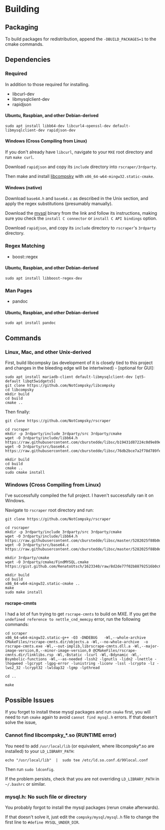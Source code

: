 # Building

## Packaging

To build packages for redistribution, append the `-DBUILD_PACKAGES=1` to the cmake commands.

## Dependencies

### Required

In addition to those required for installing.

*   libcurl-dev
*   libmysqlclient-dev
*   rapidjson

#### Ubuntu, Raspbian, and other Debian-derived

    sudo apt install libb64-dev libcurl4-openssl-dev default-libmysqlclient-dev rapidjson-dev

#### Windows (Cross Compiling from Linux)

If you don't already have `libcurl`, navigate to your `MXE` root directory and run `make curl`.

Download `rapidjson` and copy its `include` directory into `rscraper/3rdparty`.

Then make and install [libcompsky](https://github.com/compsky/libcompsky) with `x86_64-w64-mingw32.static-cmake`.

#### Windows (native)

Download `base64.h` and `base64.c` as described in the Unix section, and apply the regex substitutions (presumably manually).

Download the [mysql](https://dev.mysql.com/downloads/connector/c/) binary from the link and follow its instructions, making sure you check the `install C connector` or `install C API bindings` option.

Download `rapidjson`, and copy its `include` directory to `rscraper`'s `3rdparty` directory.

### Regex Matching

*   boost::regex

#### Ubuntu, Raspbian, and other Debian-derived

    sudo apt install libboost-regex-dev

### Man Pages

*   pandoc

#### Ubuntu, Raspbian, and other Debian-derived

    sudo apt install pandoc

## Commands

### Linux, Mac, and other Unix-derived

First, build libcompsky (as development of it is closely tied to this project and changes in the bleeding edge will be intertwined) - [optional for GUI]:

    sudo apt install mariadb-client default-libmysqlclient-dev [qt5-default libqt5widgets5]
    git clone https://github.com/NotCompsky/libcompsky
    cd libcompsky
    mkdir build
    cd build
    cmake ..

Then finally:

    git clone https://github.com/NotCompsky/rscraper
    
    cd rscraper
    mkdir -p 3rdparty/include 3rdparty/src 3rdparty/cmake
    wget -O 3rdparty/include/libb64.h https://raw.githubusercontent.com/cburstedde/libsc/b19431d87224c0d9e89e16f0f8dc381a9e11a1ea/libb64/libb64.h
    wget -O 3rdparty/src/base64.c https://raw.githubusercontent.com/cburstedde/libsc/76db2bce7a2f78d789fe3f13234be752b24c5404/libb64/cencode.c
    
    mkdir build
    cd build
    cmake ..
    sudo cmake install

### Windows (Cross Compiling from Linux)

I've successfully compiled the full project. I haven't successfully ran it on Windows.

Navigate to `rscraper` root directory and run:

    git clone https://github.com/NotCompsky/rscraper
    
    cd rscraper
    mkdir -p 3rdparty/include 3rdparty/src 3rdparty/cmake
    wget -O 3rdparty/include/libb64.h https://raw.githubusercontent.com/cburstedde/libsc/master/5282025f88b0d3d30035782fe048239893a8a9bc/libb64.h
    wget -O 3rdparty/src/base64.c https://raw.githubusercontent.com/cburstedde/libsc/master/5282025f88b0d3d30035782fe048239893a8a9bc/cencode.c
    
    mkdir 3rdparty/cmake
    wget -O 3rdparty/cmake/FindMYSQL.cmake https://gist.github.com/RenatoUtsch/1623340/raw/8d2de77f02b88792516b0c6d357b1dee918f6102/FindMYSQL.cmake
    
    mkdir build
    cd build
    x86_64-w64-mingw32.static-cmake ..
    make
    sudo make install

#### rscrape-cmnts

I had a lot of fun trying to get `rscrape-cmnts` to build on MXE. If you get the `undefined reference to nettle_cnd_memcpy` error, run the following commands:

    cd scraper
    x86_64-w64-mingw32.static-g++ -O3 -DNDEBUG   -Wl,--whole-archive CMakeFiles/rscrape-cmnts.dir/objects.a -Wl,--no-whole-archive  -o rscrape-cmnts.exe -Wl,--out-implib,librscrape-cmnts.dll.a -Wl,--major-image-version,0,--minor-image-version,0 @CMakeFiles/rscrape-cmnts.dir/linklibs.rsp -Wl,-Bstatic -lcurl -Wl,-Bdynamic -Wl,-Bsymbolic-functions -Wl,--as-needed -lssh2 -lgnutls -lidn2 -lnettle -lhogweed -lgcrypt -lgpg-error -lunistring -liconv -lssl -lcrypto -lz -lws2_32 -lcrypt32 -lwldap32 -lgmp -lpthread
    
    cd ..
    
    make

## Possible Issues

If you forget to install these mysql packages and run `cmake` first, you will need to run `cmake` again to avoid `cannot find mysql.h` errors. If that doesn't solve the issue, 

### Cannot find libcompsky_*.so (RUNTIME error)

You need to add `/usr/local/lib` (or equivalent, where libcompsky*.so are installed) to your `LD_LIBRARY_PATH`:

    echo "/usr/local/lib"  |  sudo tee /etc/ld.so.conf.d/99local.conf

Then run `sudo ldconfig`.

If the problem persists, check that you are not overriding `LD_LIBRARY_PATH` in `~/.bashrc` or similar.

### mysql.h: No such file or directory

You probably forgot to install the mysql packages (rerun cmake afterwards).

If that doesn't solve it, just edit the `compsky/mysql/mysql.h` file to change the first line to `#define MYSQL_UNDER_DIR`.
